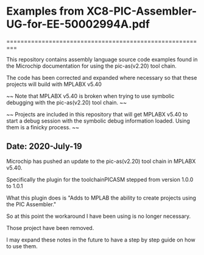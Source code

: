 # Examples from XC8-PIC-Assembler-UG-for-EE-50002994A.pdf
=========================================================

This repository contains assembly language source code 
examples found in the Microchip documentation for using 
the pic-as(v2.20) tool chain.

The code has been corrected and expanded where necessary 
so that these projects will build with MPLABX v5.40

~~ Note that MPLABX v5.40 is broken when trying to use symbolic
debugging with the pic-as(v2.20) tool chain. ~~

~~ Projects are included in this repository that will get 
MPLABX v5.40 to start a debug session with the symbolic 
debug information loaded. Using them is a finicky 
process. ~~

## Date: 2020-July-19

Microchip has pushed an update to the pic-as(v2.20) tool chain 
in MPLABX v5.40. 

Specifically the plugin for the toolchainPICASM stepped from 
version 1.0.0 to 1.0.1

What this plugin does is "Adds to MPLAB the ability to create projects using the PIC Assembler."

So at this point the workaround I have been using is no longer necessary.

Those project have been removed.

I may expand these notes in the future to have a step 
by step guide on how to use them.